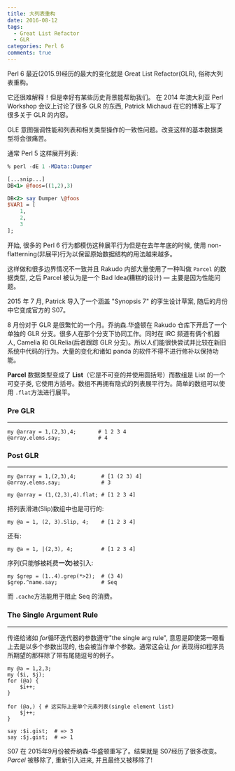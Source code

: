 ```yaml
---
title: 大列表重构
date: 2016-08-12
tags: 
  - Great List Refactor
  - GLR
categories: Perl 6
comments: true
---
```




Perl 6 最近(2015.9)经历的最大的变化就是 Great List Refactor(GLR), 俗称大列表重构。

它还很难解释！但是幸好有某些历史背景能帮助我们。 在 2014 年澳大利亚 Perl Workshop 会议上讨论了很多 GLR 的东西,  Patrick Michaud 在它的博客上写了很多关于 GLR 的内容。



GLE 意图强调性能和列表和相关类型操作的一致性问题。改变这样的基本数据类型将会很痛苦。



通常 Perl 5 这样展开列表:

``` perl
% perl -dE 1 -MData::Dumper

[...snip...]
DB<1> @foos=((1,2),3)

DB<2> say Dumper \@foos
$VAR1 = [
    1,
    2,
    3
];
```

开始, 很多的 Perl 6 行为都模仿这种展平行为但是在去年年底的时候, 使用 non-flatterning(非展平)行为以保留原始数据结构的用法越来越多。



这样做和很多边界情况不一致并且 Rakudo 内部大量使用了一种叫做 `Parcel` 的数据类型, 之后 Parcel 被认为是一个 Bad Idea(糟糕的设计) —  主要是因为性能问题。



2015 年 7 月, Patrick 导入了一个涵盖 "Synopsis 7" 的孪生设计草案, 随后的月份中它变成官方的 S07。



8 月份对于 GLR 是很繁忙的一个月。乔纳森.华盛顿在 Rakudo 仓库下开启了一个单独的 GLR 分支。很多人在那个分支下协同工作。同时在 IRC 频道有俩个机器人, Camelia 和 GLRelia(后者跟踪 GLR 分支)。所以人们能很快尝试并比较在新旧系统中代码的行为。大量的变化和诸如 panda 的软件不得不进行修补以保持功能。



**Parcel** 数据类型变成了 **List**（它是不可变的并使用圆括号）而数组是 List 的一个可变子类, 它使用方括号。数组不再拥有隐式的列表展平行为。简单的数组可以使用 `.flat`方法进行展平。

### Pre GLR
---

``` perl6
my @array = 1,(2,3),4;       # 1 2 3 4
@array.elems.say;            # 4   
```

### Post GLR
---

```perl6
my @array = 1,(2,3),4;        # [1 (2 3) 4]
@array.elems.say;             # 3

my @array = (1,(2,3),4).flat; # [1 2 3 4]
```

把列表滑进(Slip)数组中也是可行的:

``` perl6
my @a = 1, (2, 3).Slip, 4;    # [1 2 3 4]
```

还有:

``` perl6
my @a = 1, |(2,3), 4;         # [1 2 3 4]
```

序列(只能够被耗费**一次**)被引入:

``` perl6
my $grep = (1..4).grep(*>2);  # (3 4)
$grep.^name.say;              # Seq
```

而 `.cache`方法能用于阻止 Seq 的消费。

### The Single Argument Rule
---

传递给诸如 *for*循环迭代器的参数遵守"the single arg rule", 意思是即使第一眼看上去是以多个参数出现的, 也会被当作单个参数。通常这会让 *for* 表现得如程序员所期望的那样除了带有尾随逗号的例子。

``` perl6
my @a = 1,2,3;
my ($i, $j);
for (@a) {
    $i++;
}

for (@a,) { # 这实际上是单个元素列表(single element list)
    $j++;
}

say :$i.gist;  # => 3
say :$j.gist;  # => 1
```

S07 在 2015年9月份被乔纳森-华盛顿重写了。结果就是 S07经历了很多改变。*Parcel* 被移除了, 重新引入进来, 并且最终又被移除了!
